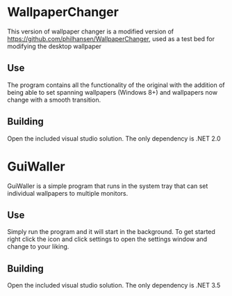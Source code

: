 WallpaperChanger
================

This version of wallpaper changer is a modified version of https://github.com/philhansen/WallpaperChanger, used as a test bed for modifying the desktop wallpaper

## Use

The program contains all the functionality of the original with the addition of being able to set spanning wallpapers (Windows 8+) and wallpapers now change with a smooth transition.

## Building

Open the included visual studio solution. The only dependency is .NET 2.0

GuiWaller
=========

GuiWaller is a simple program that runs in the system tray that can set individual wallpapers to multiple monitors.

## Use

Simply run the program and it will start in the background. To get started right click the icon and click settings to open the settings window and change to your liking.

## Building

Open the included visual studio solution. The only dependency is .NET 3.5